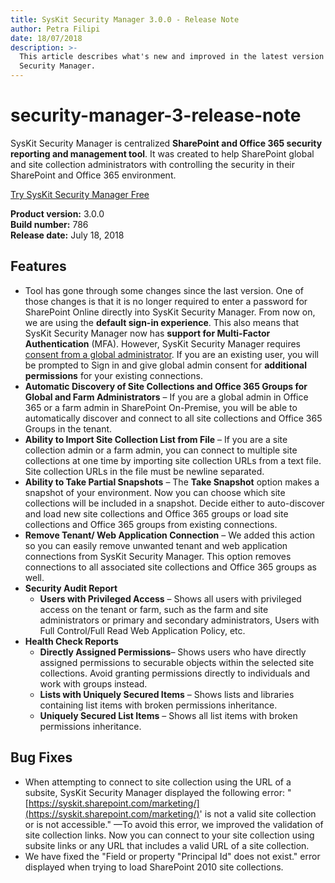 ```yaml
---
title: SysKit Security Manager 3.0.0 - Release Note
author: Petra Filipi
date: 18/07/2018
description: >-
  This article describes what's new and improved in the latest version of SysKit
  Security Manager.
---
```


# security-manager-3-release-note

SysKit Security Manager is centralized **SharePoint and Office 365 security reporting and management tool**. It was created to help SharePoint global and site collection administrators with controlling the security in their SharePoint and Office 365 environment.

[Try SysKit Security Manager Free](https://www.syskit.com/products/security-manager/download/)

**Product version:** 3.0.0  
**Build number:** 786  
**Release date:** July 18, 2018

## Features

* Tool has gone through some changes since the last version. One of those changes is that it is no longer required to enter a password for SharePoint Online directly into SysKit Security Manager. From now on, we are using the **default sign-in experience**. This also means that SysKit Security Manager now has **support for Multi-Factor Authentication** \(MFA\). However, SysKit Security Manager requires [consent from a global administrator](security-manager-3-release-note.md#internal/requirements/global-admin-consent). If you are an existing user, you will be prompted to Sign in and give global admin consent for **additional permissions** for your existing connections. 
* **Automatic Discovery of Site Collections and Office 365 Groups for Global and Farm Administrators** – If you are a global admin in Office 365 or a farm admin in SharePoint On-Premise, you will be able to automatically discover and connect to all site collections and Office 365 Groups in the tenant.
* **Ability to Import Site Collection List from File** – If you are a site collection admin or a farm admin, you can connect to multiple site collections at one time by importing site collection URLs from a text file. Site collection URLs in the file must be newline separated.
* **Ability to Take Partial Snapshots** – The **Take Snapshot** option makes a snapshot of your environment. Now you can choose which site collections will be included in a snapshot. Decide either to auto-discover and load new site collections and Office 365 groups or load site collections and Office 365 groups from existing connections.
* **Remove Tenant/ Web Application Connection** – We added this action so you can easily remove unwanted tenant and web application connections from SysKit Security Manager. This option removes connections to all associated site collections and Office 365 groups as well.
* **Security Audit Report**
  * **Users with Privileged Access** – Shows all users with privileged access on the tenant or farm, such as the farm and site administrators or primary and secondary administrators, Users with Full Control/Full Read Web Application Policy, etc.
* **Health Check Reports**
  * **Directly Assigned Permissions**– Shows users who have directly assigned permissions to securable objects within the selected site collections. Avoid granting permissions directly to individuals and work with groups instead.
  * **Lists with Uniquely Secured Items** – Shows lists and libraries containing list items with broken permissions inheritance.
  * **Uniquely Secured List Items** – Shows all list items with broken permissions inheritance.

## Bug Fixes

* When attempting to connect to site collection using the URL of a subsite, SysKit Security Manager displayed the following error: "[https://syskit.sharepoint.com/marketing/](https://syskit.sharepoint.com/marketing/)' is not a valid site collection or is not accessible." —To avoid this error, we improved the validation of site collection links. Now you can connect to your site collection using subsite links or any URL that includes a valid URL of a site collection.
* We have fixed the "Field or property "Principal Id" does not exist." error displayed when trying to load SharePoint 2010 site collections.

